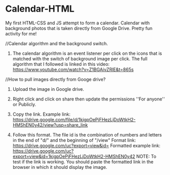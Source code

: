 # Calendar-HTML
My first HTML-CSS and JS attempt to form a calendar. Calendar with background photos that is taken directly from Google Drive. Pretty fun activity for me!

//Calendar algorithm and the background switch.
1. The calendar algorithm is an event listener per click on the icons that is matched with the switch of background image per click. The full algorithm that I followed is linked in this video: https://www.youtube.com/watch?v=Z1BGAivZRlE&t=865s


//How to pull images directly from Googe drive?
1. Upload the image in Google drive.

2. Right click and click on share then update the permissions ''For anyone'' or Publicly.

3. Copy the link.
   Example link: https://drive.google.com/file/d/1kigpOePjFHezLjDoWtkH2-HMShEN0y42/view?usp=share_link
   
4. Follow this format. The file id is the combination of numbers and letters in the end of "d/" and the beginning of "/view"
   Format link: https://drive.google.com/uc?export=view&id=<FILE ID>
   Formatted example link: https://drive.google.com/uc?export=view&id=1kigpOePjFHezLjDoWtkH2-HMShEN0y42
   NOTE: To test if the link is working. You should paste the formatted link in the browser in which it should display the image.
  


